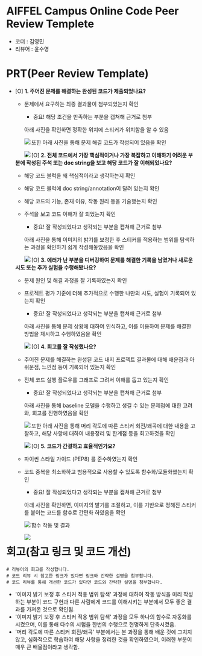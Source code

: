 # AIFFEL Campus Online Code Peer Review Templete
- 코더 : 김영민
- 리뷰어 : 윤수영


# PRT(Peer Review Template)
- [O]  **1. 주어진 문제를 해결하는 완성된 코드가 제출되었나요?**
    - 문제에서 요구하는 최종 결과물이 첨부되었는지 확인
        - 중요! 해당 조건을 만족하는 부분을 캡쳐해 근거로 첨부

        아래 사진을 확인하면 정확한 위치에 스티커가 위치함을 알 수 있음

  
        <img src="images/p1.jpg" align='left'/>


        또한 아래 사진을 통해 문제 해결 코드가 작성되어 있음을 확인

  
        <img src="images/p2.jpg" align='left'/>
        
    
- [O]  **2. 전체 코드에서 가장 핵심적이거나 가장 복잡하고 이해하기 어려운 부분에 작성된 
주석 또는 doc string을 보고 해당 코드가 잘 이해되었나요?**
    - 해당 코드 블럭을 왜 핵심적이라고 생각하는지 확인
    - 해당 코드 블럭에 doc string/annotation이 달려 있는지 확인
    - 해당 코드의 기능, 존재 이유, 작동 원리 등을 기술했는지 확인
    - 주석을 보고 코드 이해가 잘 되었는지 확인
        - 중요! 잘 작성되었다고 생각되는 부분을 캡쳐해 근거로 첨부


        아래 사진을 통해 이미지의 밝기를 보정한 후 스티커를 적용하는 범위를 탐색하는 과정을 확인하기 쉽게 작성해놓았음을 확인
 
      
        <img src="images/p8.jpg" align='left'/>


- [O]  **3. 에러가 난 부분을 디버깅하여 문제를 해결한 기록을 남겼거나
새로운 시도 또는 추가 실험을 수행해봤나요?**
    - 문제 원인 및 해결 과정을 잘 기록하였는지 확인
    - 프로젝트 평가 기준에 더해 추가적으로 수행한 나만의 시도, 
    실험이 기록되어 있는지 확인
        - 중요! 잘 작성되었다고 생각되는 부분을 캡쳐해 근거로 첨부


        아래 사진을 통해 문제 상황에 대하여 인식하고, 이를 이용하여 문제를 해결한 방법을 제시하고 수행하였음을 확인
 
      
        <img src="images/p8.jpg" align='left'/>
        
- [O]  **4. 회고를 잘 작성했나요?**
    - 주어진 문제를 해결하는 완성된 코드 내지 프로젝트 결과물에 대해
    배운점과 아쉬운점, 느낀점 등이 기록되어 있는지 확인
    - 전체 코드 실행 플로우를 그래프로 그려서 이해를 돕고 있는지 확인
        - 중요! 잘 작성되었다고 생각되는 부분을 캡쳐해 근거로 첨부


        아래 사진을 통해 baseline 모델을 수행하고 생길 수 있는 문제점에 대한 고려와, 회고를 진행하였음을 확인
 
      
        <img src="images/p6.jpg" align='left'/>
 
        
        또한 아래 사진을 통해 머리 각도에 따른 스티커 회전/왜곡에 대한 내용을 고찰하고, 해당 사항에 대하여 내용정리 및 한계점 등을 회고하것을 확인
 
      
        <img src="images/p7.jpg" align='left'/>

        
- [O]  **5. 코드가 간결하고 효율적인가요?**
    - 파이썬 스타일 가이드 (PEP8) 를 준수하였는지 확인
    - 코드 중복을 최소화하고 범용적으로 사용할 수 있도록 함수화/모듈화했는지 확인
        - 중요! 잘 작성되었다고 생각되는 부분을 캡쳐해 근거로 첨부

        아래 사진을 확인하면, 이미지의 발기를 조절하고, 이를 기반으로 정해진 스티커를 붙이는 코드를 함수로 간편화 하였음을 확인
 
      
        <img src="images/p3.jpg" align='left'/>
 
        
        함수 작동 및 결과
 
      
        <img src="images/p4.jpg" align='left'/>

      

# 회고(참고 링크 및 코드 개선)
```
# 리뷰어의 회고를 작성합니다.
# 코드 리뷰 시 참고한 링크가 있다면 링크와 간략한 설명을 첨부합니다.
# 코드 리뷰를 통해 개선한 코드가 있다면 코드와 간략한 설명을 첨부합니다.
```
- '이미지 밝기 보정 후 스티커 적용 범위 탐색' 과정에 대하여 작동 방식을 미리 작성하는 부분이 코드 구현과 다른 사람에게 코드를 이해시키는 부분에서 모두 좋은 결과를 가져온 것으로 확인됨.
- '이미지 밝기 보정 후 스티커 적용 범위 탐색' 과정을 모두 하나의 함수로 자동화를 시켰으며, 이를 통해 다수의 시험을 한번의 수행으로 현명하게 단축시켰음.
- '머리 각도에 따른 스티커 회전/왜곡' 부분에서는 본 과정을 통해 배운 것에 그치지 않고, 심화적으로 학습하여 해당 사항을 정리한 것을 확인하였으며, 이러한 부분이 매우 큰 배울점이라고 생각함.
